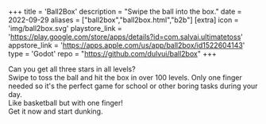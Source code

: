 +++
title = 'Ball2Box'
description = "Swipe the ball into the box."
date = 2022-09-29
aliases = ["ball2box","ball2box.html","b2b"]
[extra]
icon = 'img/ball2box.svg'
playstore_link = 'https://play.google.com/store/apps/details?id=com.salvai.ultimatetoss'
appstore_link = 'https://apps.apple.com/us/app/ball2box/id1522604143'
type = 'Godot'
repo = "https://github.com/dulvui/ball2box"
+++

Can you get all three stars in all levels?  
Swipe to toss the ball and hit the box in over 100 levels. Only one finger needed so it's the perfect game for school or other boring tasks during your day.  
Like basketball but with one finger!  
Get it now and start dunking.
